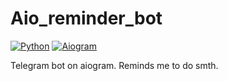 # Aio_reminder_bot
[![Python](https://img.shields.io/badge/Python-v3.11.2-blue)](https://www.python.org/) 
[![Aiogram](https://img.shields.io/badge/aiogram-v3.3.0-green)](https://docs.aiogram.dev/en/dev-3.x/index.html)

Telegram bot on aiogram. Reminds me to do smth.
